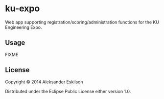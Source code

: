 # ku-expo

Web app supporting registration/scoring/administration functions for the KU Engineering Expo.

## Usage

FIXME

## License

Copyright © 2014 Aleksander Eskilson

Distributed under the Eclipse Public License either version 1.0.

